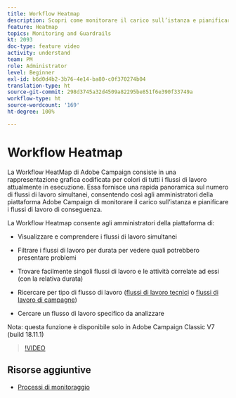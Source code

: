 ```yaml
---
title: Workflow Heatmap
description: Scopri come monitorare il carico sull’istanza e pianificare i flussi di lavoro di conseguenza.
feature: Heatmap
topics: Monitoring and Guardrails
kt: 2093
doc-type: feature video
activity: understand
team: PM
role: Administrator
level: Beginner
exl-id: b6d0d4b2-3b76-4e14-ba80-c0f370274b04
translation-type: ht
source-git-commit: 298d3745a32d4509a82295be851f6e390f33749a
workflow-type: ht
source-wordcount: '169'
ht-degree: 100%

---
```


# Workflow Heatmap

La Workflow HeatMap di Adobe Campaign consiste in una rappresentazione grafica codificata per colori di tutti i flussi di lavoro attualmente in esecuzione. Essa fornisce una rapida panoramica sul numero di flussi di lavoro simultanei, consentendo così agli amministratori della piattaforma Adobe Campaign di monitorare il carico sull’istanza e pianificare i flussi di lavoro di conseguenza.

La Workflow Heatmap consente agli amministratori della piattaforma di:

* Visualizzare e comprendere i flussi di lavoro simultanei
* Filtrare i flussi di lavoro per durata per vedere quali potrebbero presentare problemi
* Trovare facilmente singoli flussi di lavoro e le attività correlate ad essi (con la relativa durata)

* Ricercare per tipo di flusso di lavoro ([flussi di lavoro tecnici](https://docs.adobe.com/content/help/it-IT/campaign-classic/using/automating-with-workflows/general-operation/building-a-workflow.html#technical-workflows) o [flussi di lavoro di campagne](https://docs.adobe.com/content/help/it-IT/campaign-classic/using/automating-with-workflows/general-operation/building-a-workflow.html#campaign-workflows))

* Cercare un flusso di lavoro specifico da analizzare

Nota: questa funzione è disponibile solo in Adobe Campaign Classic V7 (build 18.11.1)

>[!VIDEO](https://video.tv.adobe.com/v/25558?quality=12)

## Risorse aggiuntive

* [Processi di monitoraggio](https://docs.adobe.com/content/help/it-IT/campaign-classic/using/monitoring-campaign-classic/production-procedures/monitoring-processes.html#Workflow_monitoring)

